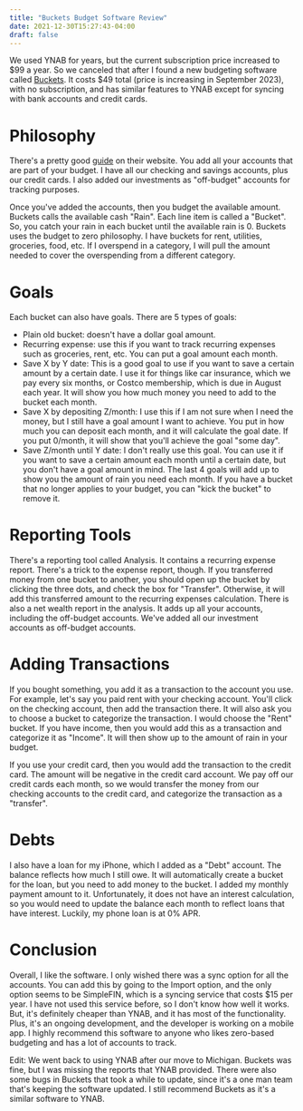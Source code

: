 ```yaml
---
title: "Buckets Budget Software Review"
date: 2021-12-30T15:27:43-04:00
draft: false
---
```


We used YNAB for years, but the current subscription price increased to $99 a year. So we canceled that after I found a new budgeting software called [Buckets](https://www.budgetwithbuckets.com/). It costs $49 total (price is increasing in September 2023), with no subscription, and has similar features to YNAB except for syncing with bank accounts and credit cards. 

# Philosophy
There's a pretty good [guide](https://www.budgetwithbuckets.com/guide/getting-started/) on their website. You add all your accounts that are part of your budget. I have all our checking and savings accounts, plus our credit cards. I also added our investments as "off-budget" accounts for tracking purposes. 

Once you've added the accounts, then you budget the available amount. Buckets calls the available cash "Rain". Each line item is called a "Bucket". So, you catch your rain in each bucket until the available rain is 0. Buckets uses the budget to zero philosophy. I have buckets for rent, utilities, groceries, food, etc. If I overspend in a category, I will pull the amount needed to cover the overspending from a different category. 

# Goals
Each bucket can also have goals. There are 5 types of goals:

* Plain old bucket: doesn't have a dollar goal amount. 
* Recurring expense: use this if you want to track recurring expenses such as groceries, rent, etc. You can put a goal amount each month.
* Save X by Y date: This is a good goal to use if you want to save a certain amount by a certain date. I use it for things like car insurance, which we pay every six months, or Costco membership, which is due in August each year. It will show you how much money you need to add to the bucket each month. 
* Save X by depositing Z/month: I use this if I am not sure when I need the money, but I still have a goal amount I want to achieve. You put in how much you can deposit each month, and it will calculate the goal date. If you put 0/month, it will show that you'll achieve the goal "some day".
* Save Z/month until Y date: I don't really use this goal. You can use it if you want to save a certain amount each month until a certain date, but you don't have a goal amount in mind.
The last 4 goals will add up to show you the amount of rain you need each month. If you have a bucket that no longer applies to your budget, you can "kick the bucket" to remove it. 

# Reporting Tools
There's a reporting tool called Analysis. It contains a recurring expense report. There's a trick to the expense report, though. If you transferred money from one bucket to another, you should open up the bucket by clicking the three dots, and check the box for "Transfer". Otherwise, it will add this transferred amount to the recurring expenses calculation. There is also a net wealth report in the analysis. It adds up all your accounts, including the off-budget accounts. We've added all our investment accounts as off-budget accounts.

# Adding Transactions
If you bought something, you add it as a transaction to the account you use. For example, let's say you paid rent with your checking account. You'll click on the checking account, then add the transaction there. It will also ask you to choose a bucket to categorize the transaction. I would choose the "Rent" bucket. If you have income, then you would add this as a transaction and categorize it as "Income". It will then show up to the amount of rain in your budget. 

If you use your credit card, then you would add the transaction to the credit card. The amount will be negative in the credit card account. We pay off our credit cards each month, so we would transfer the money from our checking accounts to the credit card, and categorize the transaction as a "transfer". 

# Debts
I also have a loan for my iPhone, which I added as a "Debt" account. The balance reflects how much I still owe. It will automatically create a bucket for the loan, but you need to add money to the bucket. I added my monthly payment amount to it. Unfortunately, it does not have an interest calculation, so you would need to update the balance each month to reflect loans that have interest. Luckily, my phone loan is at 0% APR.

# Conclusion
Overall, I like the software. I only wished there was a sync option for all the accounts. You can add this by going to the Import option, and the only option seems to be SimpleFIN, which is a syncing service that costs $15 per year. I have not used this service before, so I don't know how well it works. But, it's definitely cheaper than YNAB, and it has most of the functionality. Plus, it's an ongoing development, and the developer is working on a mobile app. I highly recommend this software to anyone who likes zero-based budgeting and has a lot of accounts to track. 

Edit: We went back to using YNAB after our move to Michigan. Buckets was fine, but I was missing the reports that YNAB provided. There were also some bugs in Buckets that took a while to update, since it's a one man team that's keeping the software updated. I still recommend Buckets as it's a similar software to YNAB. 
